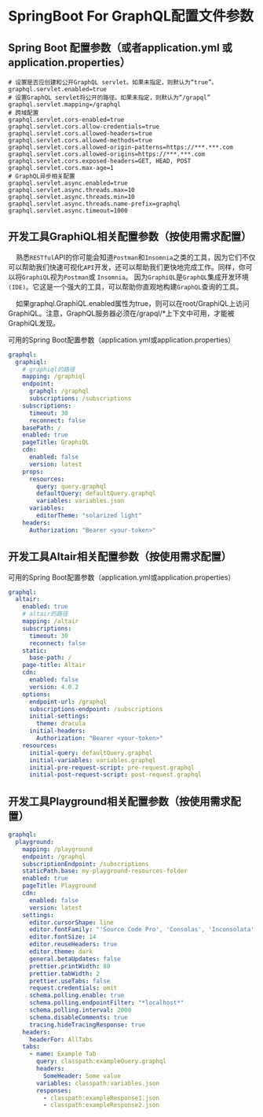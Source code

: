 # SpringBoot For GraphQL配置文件参数 <!-- {docsify-ignore-all} -->


## Spring Boot 配置参数（或者application.yml 或application.properties）

```properties
# 设置是否应创建和公开GraphQL servlet。如果未指定，则默认为“true”。
graphql.servlet.enabled=true
# 设置GraphQL servlet将公开的路径。如果未指定，则默认为“/grapql”
graphql.servlet.mapping=/graphql
# 跨域配置
graphql.servlet.cors-enabled=true
graphql.servlet.cors.allow-credentials=true
graphql.servlet.cors.allowed-headers=true
graphql.servlet.cors.allowed-methods=true
graphql.servlet.cors.allowed-origin-patterns=https://***.***.com
graphql.servlet.cors.allowed-origins=https://***.***.com
graphql.servlet.cors.exposed-headers=GET, HEAD, POST
graphql.servlet.cors.max-age=1
# GraphQL异步相关配置
graphql.servlet.async.enabled=true
graphql.servlet.async.threads.max=10
graphql.servlet.async.threads.min=10
graphql.servlet.async.threads.name-prefix=graphql
graphql.servlet.async.timeout=1000
```

## 开发工具GraphiQL相关配置参数（按使用需求配置）

&nbsp; &nbsp; 熟悉`RESTful`API的你可能会知道`Postman`和`Insomnia`之类的工具，因为它们不仅可以帮助我们快速可视化`API`开发，还可以帮助我们更快地完成工作。同样，你可以将`GraphiQL`视为`Postman`或 `Insomnia`。 因为`GraphiQL`是`GraphQL`集成开发环境`(IDE)`。它这是一个强大的工具，可以帮助你直观地构建`GraphQL`查询的工具。

&nbsp; &nbsp; 如果graphql.GraphiQL.enabled属性为true，则可以在root/GraphiQL上访问GraphiQL。注意，GraphQL服务器必须在/grapql/*上下文中可用，才能被GraphiQL发现。

可用的Spring Boot配置参数（application.yml或application.properties）

```yml
graphql:
  graphiql:
    # graphiql的路径
    mapping: /graphiql
    endpoint:
      graphql: /graphql
      subscriptions: /subscriptions
    subscriptions:
      timeout: 30
      reconnect: false
    basePath: /
    enabled: true
    pageTitle: GraphiQL
    cdn:
      enabled: false
      version: latest
    props:
      resources:
        query: query.graphql
        defaultQuery: defaultQuery.graphql
        variables: variables.json
      variables:
        editorTheme: "solarized light"
    headers:
      Authorization: "Bearer <your-token>"
```

## 开发工具Altair相关配置参数（按使用需求配置）

可用的Spring Boot配置参数（application.yml或application.properties）

```yml
graphql:
  altair:
    enabled: true
    # altair的路径
    mapping: /altair
    subscriptions:
      timeout: 30
      reconnect: false
    static:
      base-path: /
    page-title: Altair
    cdn:
      enabled: false
      version: 4.0.2
    options:
      endpoint-url: /graphql
      subscriptions-endpoint: /subscriptions
      initial-settings:
        theme: dracula
      initial-headers:
        Authorization: "Bearer <your-token>"
    resources:
      initial-query: defaultQuery.graphql
      initial-variables: variables.graphql
      initial-pre-request-script: pre-request.graphql
      initial-post-request-script: post-request.graphql
```

## 开发工具Playground相关配置参数（按使用需求配置）

```yml
graphql:
  playground:
    mapping: /playground
    endpoint: /graphql
    subscriptionEndpoint: /subscriptions
    staticPath.base: my-playground-resources-folder
    enabled: true
    pageTitle: Playground
    cdn:
      enabled: false
      version: latest
    settings:
      editor.cursorShape: line
      editor.fontFamily: "'Source Code Pro', 'Consolas', 'Inconsolata', 'Droid Sans Mono', 'Monaco', monospace"
      editor.fontSize: 14
      editor.reuseHeaders: true
      editor.theme: dark
      general.betaUpdates: false
      prettier.printWidth: 80
      prettier.tabWidth: 2
      prettier.useTabs: false
      request.credentials: omit
      schema.polling.enable: true
      schema.polling.endpointFilter: "*localhost*"
      schema.polling.interval: 2000
      schema.disableComments: true
      tracing.hideTracingResponse: true
    headers:
      headerFor: AllTabs
    tabs:
      - name: Example Tab
        query: classpath:exampleQuery.graphql
        headers:
          SomeHeader: Some value
        variables: classpath:variables.json
        responses:
          - classpath:exampleResponse1.json
          - classpath:exampleResponse2.json
```